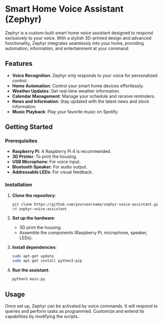 # Smart Home Voice Assistant (Zephyr)

Zephyr is a custom-built smart home voice assistant designed to respond exclusively to your voice. With a stylish 3D-printed design and advanced functionality, Zephyr integrates seamlessly into your home, providing automation, information, and entertainment at your command.

## Features

- **Voice Recognition**: Zephyr only responds to your voice for personalized control.
- **Home Automation**: Control your smart home devices effortlessly.
- **Weather Updates**: Get real-time weather information.
- **Calendar Management**: Manage your schedule and receive reminders.
- **News and Information**: Stay updated with the latest news and stock information.
- **Music Playback**: Play your favorite music on Spotify.

## Getting Started

### Prerequisites

- **Raspberry Pi**: A Raspberry Pi 4 is recommended.
- **3D Printer**: To print the housing.
- **USB Microphone**: For voice input.
- **Bluetooth Speaker**: For audio output.
- **Addressable LEDs**: For visual feedback.

### Installation

1. **Clone the repository**:
    ```bash
    git clone https://github.com/yourusername/zephyr-voice-assistant.git
    cd zephyr-voice-assistant
    ```

2. **Set up the hardware**:
    - 3D print the housing.
    - Assemble the components (Raspberry Pi, microphone, speaker, LEDs).

3. **Install dependencies**:
    ```bash
    sudo apt-get update
    sudo apt-get install python3-pip
    ```

4. **Run the assistant**:
    ```bash
    python3 main.py
    ```

## Usage

Once set up, Zephyr can be activated by voice commands. It will respond to queries and perform tasks as programmed. Customize and extend its capabilities by modifying the scripts.
